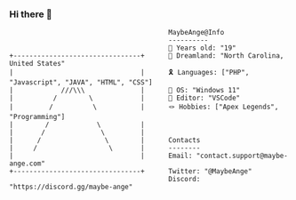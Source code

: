 ### Hi there 👋


                                            MaybeAnge@Info
                                            ----------
                                            🎪 Years old: "19"
    +--------------------------------+      🎈 Dreamland: "North Carolina, United States"
    |                                |      🎗️ Languages: ["PHP", "Javascript", "JAVA", "HTML", "CSS"]
    |            ///\\\              |      🍗 OS: "Windows 11"
    |          /        \            |      🎉 Editor: "VSCode"
    |         /          \           |      🪢 Hobbies: ["Apex Legends", "Programming"]
    |        /            \          |
    |       /              \         |
    |      /                \        |      Contacts
    |     /                  \       |      --------
    |                                |      Email: "contact.support@maybe-ange.com"
    +--------------------------------+      Twitter: "@MaybeAnge"
                                            Discord: "https://discord.gg/maybe-ange"
